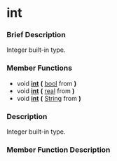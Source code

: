 #  int  

###  Brief Description  
Integer built-in type.

###  Member Functions 
  * void  **[int](#int)**  **(** [bool](class_bool) from  **)**
  * void  **[int](#int)**  **(** [real](class_real) from  **)**
  * void  **[int](#int)**  **(** [String](class_string) from  **)**

###  Description  
Integer built-in type.

###  Member Function Description  
